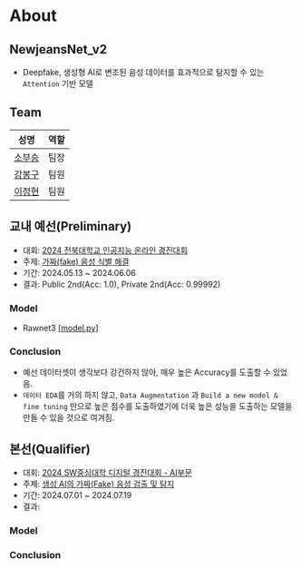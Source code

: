 # About

## NewjeansNet_v2

- Deepfake, 생성형 AI로 변조된 음성 데이터를 효과적으로 탐지할 수 있는 `Attention` 기반 모델

## Team

| 성명                                   | 역할 |
| -------------------------------------- | ---- |
| [소부승](https://github.com/bootkorea) | 팀장 |
| [강봉구](https://github.com/rkdbq)     | 팀원 |
| [이정현](https://github.com/afpine)    | 팀원 |

## 교내 예선(Preliminary)

- 대회: [2024 전북대학교 인공지능 온라인 경진대회](https://swuniv.jbnu.ac.kr/main/jbnusw?gc=Program&do=sinform&spcate=12&program_id=nyJFfj-bw1f662ee625&page=2&psin_id=KKzixIg9k1n662ee625)
- 주제: [가짜(fake) 음성 식별 해결](https://www.kaggle.com/competitions/2024-jbnu-competition-revised)
- 기간: 2024.05.13 ~ 2024.06.06
- 결과: Public 2nd(Acc: 1.0), Private 2nd(Acc: 0.99992)

### Model

- Rawnet3 [[model.py]](https://github.com/bootkorea/swuniv/preliminary/model.py)

### Conclusion

- 예선 데이터셋이 생각보다 강건하지 않아, 매우 높은 Accuracy를 도출할 수 있었음.
- `데이터 EDA`를 거의 하지 않고, `Data Augmentation` 과 `Build a new model & fine tuning` 만으로 높은 점수를 도출하였기에 더욱 높은 성능을 도출하는 모델을 만들 수 있을 것으로 여겨짐.

## 본선(Qualifier)

- 대회: [2024 SW중심대학 디지털 경진대회 - AI부문](https://www.swuniv.kr/60/?q=YToxOntzOjEyOiJrZXl3b3JkX3R5cGUiO3M6MzoiYWxsIjt9&bmode=view&idx=18303100&t=board)
- 주제: [생성 AI의 가짜(Fake) 음성 검출 및 탐지](https://bit.ly/swuniv2024_ai)
- 기간: 2024.07.01 ~ 2024.07.19
- 결과:

### Model

### Conclusion
